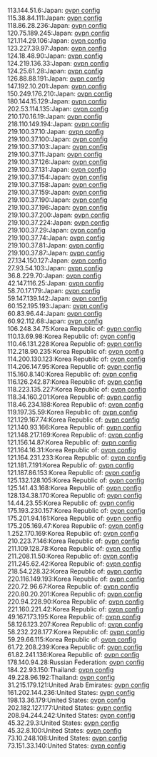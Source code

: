 113.144.51.6:Japan: [ovpn config](vpn/113_144_51_6.ovpn)  
115.38.84.111:Japan: [ovpn config](vpn/115_38_84_111.ovpn)  
118.86.28.236:Japan: [ovpn config](vpn/118_86_28_236.ovpn)  
120.75.189.245:Japan: [ovpn config](vpn/120_75_189_245.ovpn)  
121.114.29.106:Japan: [ovpn config](vpn/121_114_29_106.ovpn)  
123.227.39.97:Japan: [ovpn config](vpn/123_227_39_97.ovpn)  
124.18.48.90:Japan: [ovpn config](vpn/124_18_48_90.ovpn)  
124.219.136.33:Japan: [ovpn config](vpn/124_219_136_33.ovpn)  
124.25.61.28:Japan: [ovpn config](vpn/124_25_61_28.ovpn)  
126.88.88.191:Japan: [ovpn config](vpn/126_88_88_191.ovpn)  
147.192.10.201:Japan: [ovpn config](vpn/147_192_10_201.ovpn)  
150.249.176.210:Japan: [ovpn config](vpn/150_249_176_210.ovpn)  
180.144.15.129:Japan: [ovpn config](vpn/180_144_15_129.ovpn)  
202.53.114.135:Japan: [ovpn config](vpn/202_53_114_135.ovpn)  
210.170.16.19:Japan: [ovpn config](vpn/210_170_16_19.ovpn)  
218.110.149.194:Japan: [ovpn config](vpn/218_110_149_194.ovpn)  
219.100.37.10:Japan: [ovpn config](vpn/219_100_37_10.ovpn)  
219.100.37.100:Japan: [ovpn config](vpn/219_100_37_100.ovpn)  
219.100.37.103:Japan: [ovpn config](vpn/219_100_37_103.ovpn)  
219.100.37.11:Japan: [ovpn config](vpn/219_100_37_11.ovpn)  
219.100.37.126:Japan: [ovpn config](vpn/219_100_37_126.ovpn)  
219.100.37.131:Japan: [ovpn config](vpn/219_100_37_131.ovpn)  
219.100.37.154:Japan: [ovpn config](vpn/219_100_37_154.ovpn)  
219.100.37.158:Japan: [ovpn config](vpn/219_100_37_158.ovpn)  
219.100.37.159:Japan: [ovpn config](vpn/219_100_37_159.ovpn)  
219.100.37.190:Japan: [ovpn config](vpn/219_100_37_190.ovpn)  
219.100.37.196:Japan: [ovpn config](vpn/219_100_37_196.ovpn)  
219.100.37.200:Japan: [ovpn config](vpn/219_100_37_200.ovpn)  
219.100.37.224:Japan: [ovpn config](vpn/219_100_37_224.ovpn)  
219.100.37.29:Japan: [ovpn config](vpn/219_100_37_29.ovpn)  
219.100.37.74:Japan: [ovpn config](vpn/219_100_37_74.ovpn)  
219.100.37.81:Japan: [ovpn config](vpn/219_100_37_81.ovpn)  
219.100.37.87:Japan: [ovpn config](vpn/219_100_37_87.ovpn)  
27.134.150.127:Japan: [ovpn config](vpn/27_134_150_127.ovpn)  
27.93.54.103:Japan: [ovpn config](vpn/27_93_54_103.ovpn)  
36.8.229.70:Japan: [ovpn config](vpn/36_8_229_70.ovpn)  
42.147.116.25:Japan: [ovpn config](vpn/42_147_116_25.ovpn)  
58.70.17.179:Japan: [ovpn config](vpn/58_70_17_179.ovpn)  
59.147.139.142:Japan: [ovpn config](vpn/59_147_139_142.ovpn)  
60.152.195.193:Japan: [ovpn config](vpn/60_152_195_193.ovpn)  
60.83.96.44:Japan: [ovpn config](vpn/60_83_96_44.ovpn)  
60.92.112.68:Japan: [ovpn config](vpn/60_92_112_68.ovpn)  
106.248.34.75:Korea Republic of: [ovpn config](vpn/106_248_34_75.ovpn)  
110.13.69.98:Korea Republic of: [ovpn config](vpn/110_13_69_98.ovpn)  
110.46.131.228:Korea Republic of: [ovpn config](vpn/110_46_131_228.ovpn)  
112.218.90.235:Korea Republic of: [ovpn config](vpn/112_218_90_235.ovpn)  
114.200.130.123:Korea Republic of: [ovpn config](vpn/114_200_130_123.ovpn)  
114.206.147.95:Korea Republic of: [ovpn config](vpn/114_206_147_95.ovpn)  
115.160.8.140:Korea Republic of: [ovpn config](vpn/115_160_8_140.ovpn)  
116.126.242.87:Korea Republic of: [ovpn config](vpn/116_126_242_87.ovpn)  
118.223.135.227:Korea Republic of: [ovpn config](vpn/118_223_135_227.ovpn)  
118.34.160.201:Korea Republic of: [ovpn config](vpn/118_34_160_201.ovpn)  
118.46.234.188:Korea Republic of: [ovpn config](vpn/118_46_234_188.ovpn)  
119.197.35.59:Korea Republic of: [ovpn config](vpn/119_197_35_59.ovpn)  
121.129.167.74:Korea Republic of: [ovpn config](vpn/121_129_167_74.ovpn)  
121.140.93.166:Korea Republic of: [ovpn config](vpn/121_140_93_166.ovpn)  
121.148.217.169:Korea Republic of: [ovpn config](vpn/121_148_217_169.ovpn)  
121.156.14.87:Korea Republic of: [ovpn config](vpn/121_156_14_87.ovpn)  
121.164.16.31:Korea Republic of: [ovpn config](vpn/121_164_16_31.ovpn)  
121.164.231.233:Korea Republic of: [ovpn config](vpn/121_164_231_233.ovpn)  
121.181.7.191:Korea Republic of: [ovpn config](vpn/121_181_7_191.ovpn)  
121.187.86.153:Korea Republic of: [ovpn config](vpn/121_187_86_153.ovpn)  
125.132.128.105:Korea Republic of: [ovpn config](vpn/125_132_128_105.ovpn)  
125.141.43.168:Korea Republic of: [ovpn config](vpn/125_141_43_168.ovpn)  
128.134.38.170:Korea Republic of: [ovpn config](vpn/128_134_38_170.ovpn)  
14.44.23.55:Korea Republic of: [ovpn config](vpn/14_44_23_55.ovpn)  
175.193.230.157:Korea Republic of: [ovpn config](vpn/175_193_230_157.ovpn)  
175.201.94.161:Korea Republic of: [ovpn config](vpn/175_201_94_161.ovpn)  
175.205.169.47:Korea Republic of: [ovpn config](vpn/175_205_169_47.ovpn)  
1.252.170.169:Korea Republic of: [ovpn config](vpn/1_252_170_169.ovpn)  
210.223.7.146:Korea Republic of: [ovpn config](vpn/210_223_7_146.ovpn)  
211.109.128.78:Korea Republic of: [ovpn config](vpn/211_109_128_78.ovpn)  
211.208.11.50:Korea Republic of: [ovpn config](vpn/211_208_11_50.ovpn)  
211.245.62.42:Korea Republic of: [ovpn config](vpn/211_245_62_42.ovpn)  
218.54.228.32:Korea Republic of: [ovpn config](vpn/218_54_228_32.ovpn)  
220.116.149.193:Korea Republic of: [ovpn config](vpn/220_116_149_193.ovpn)  
220.72.96.67:Korea Republic of: [ovpn config](vpn/220_72_96_67.ovpn)  
220.80.20.201:Korea Republic of: [ovpn config](vpn/220_80_20_201.ovpn)  
220.94.228.90:Korea Republic of: [ovpn config](vpn/220_94_228_90.ovpn)  
221.160.221.42:Korea Republic of: [ovpn config](vpn/221_160_221_42.ovpn)  
49.167.173.195:Korea Republic of: [ovpn config](vpn/49_167_173_195.ovpn)  
58.126.123.207:Korea Republic of: [ovpn config](vpn/58_126_123_207.ovpn)  
58.232.228.177:Korea Republic of: [ovpn config](vpn/58_232_228_177.ovpn)  
59.29.66.115:Korea Republic of: [ovpn config](vpn/59_29_66_115.ovpn)  
61.72.208.239:Korea Republic of: [ovpn config](vpn/61_72_208_239.ovpn)  
61.82.241.136:Korea Republic of: [ovpn config](vpn/61_82_241_136.ovpn)  
178.140.94.28:Russian Federation: [ovpn config](vpn/178_140_94_28.ovpn)  
184.22.93.150:Thailand: [ovpn config](vpn/184_22_93_150.ovpn)  
49.228.96.192:Thailand: [ovpn config](vpn/49_228_96_192.ovpn)  
31.215.179.121:United Arab Emirates: [ovpn config](vpn/31_215_179_121.ovpn)  
161.202.144.236:United States: [ovpn config](vpn/161_202_144_236.ovpn)  
198.13.36.179:United States: [ovpn config](vpn/198_13_36_179.ovpn)  
202.182.127.177:United States: [ovpn config](vpn/202_182_127_177.ovpn)  
208.94.244.242:United States: [ovpn config](vpn/208_94_244_242.ovpn)  
45.32.29.3:United States: [ovpn config](vpn/45_32_29_3.ovpn)  
45.32.8.100:United States: [ovpn config](vpn/45_32_8_100.ovpn)  
73.10.248.108:United States: [ovpn config](vpn/73_10_248_108.ovpn)  
73.151.33.140:United States: [ovpn config](vpn/73_151_33_140.ovpn)  
